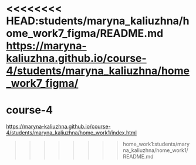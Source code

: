 <<<<<<<< HEAD:students/maryna_kaliuzhna/home_work7_figma/README.md
https://maryna-kaliuzhna.github.io/course-4/students/maryna_kaliuzhna/home_work7_figma/
========
# course-4
https://maryna-kaliuzhna.github.io/course-4/students/maryna_kaliuzhna/home_work1/index.html
>>>>>>>> home_work1:students/maryna_kaliuzhna/home_work1/README.md
